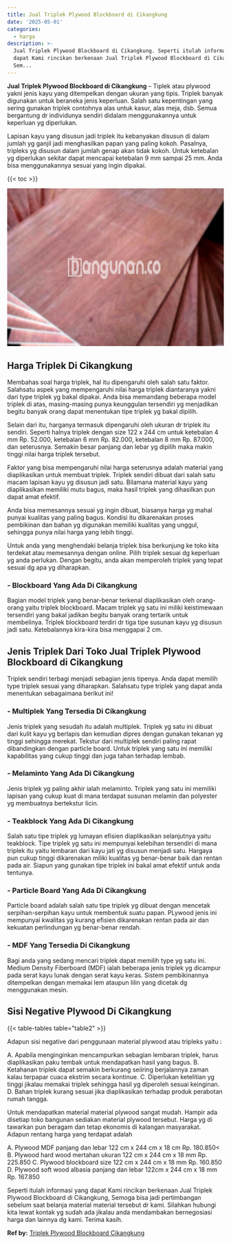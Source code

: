 ```yaml
---
title: Jual Triplek Plywood Blockboard di Cikangkung
date: '2025-05-01'
categories:
  - harga
description: >-
  Jual Triplek Plywood Blockboard di Cikangkung. Seperti itulah informasi yang
  dapat Kami rincikan berkenaan Jual Triplek Plywood Blockboard di Cikangkung,
  Sem...
---
```


**Jual Triplek Plywood Blockboard di Cikangkung** – Tiplek atau plywood yakni jenis kayu yang ditempelkan dengan ukuran yang tipis. Triplek banyak digunakan untuk beraneka jenis keperluan. Salah satu kepentingan yang sering gunakan triplek contohnya alas untuk kasur, alas meja, dsb. Semua bergantung dr individunya sendiri didalam menggunakannya untuk keperluan yg diperlukan.

Lapisan kayu yang disusun jadi triplek itu kebanyakan disusun di dalam jumlah yg ganjil jadi menghasilkan papan yang paling kokoh. Pasalnya, tripleks yg disusun dalam jumlah genap akan tidak kokoh. Untuk ketebalan yg diperlukan sekitar dapat mencapai ketebalan 9 mm sampai 25 mm. Anda bisa menggunakannya sesuai yang ingin dipakai.

{{< toc >}}

![Jual Triplek Plywood Blockboard di Cikangkung](/images/jual-triplek-murah-05.png)

## Harga Triplek Di Cikangkung

Membahas soal harga triplek, hal itu dipengaruhi oleh salah satu faktor. Salahsatu aspek yang mempengaruhi nilai harga triplek diantaranya yakni dari type triplek yg bakal dipakai. Anda bisa memandang beberapa model triplek di atas, masing-masing punya keunggulan tersendiri yg menjadikan begitu banyak orang dapat menentukan tipe triplek yg bakal dipilih.

Selain dari itu, harganya termasuk dipengaruhi oleh ukuran dr triplek itu sendiri. Seperti halnya triplek dengan size 122 x 244 cm untuk ketebalan 4 mm Rp. 52.000, ketebalan 6 mm Rp. 82.000, ketebalan 8 mm Rp. 87.000, dan seterusnya. Semakin besar panjang dan lebar yg dipilih maka makin tinggi nilai harga triplek tersebut.

Faktor yang bisa mempengaruhi nilai harga seterusnya adalah material yang diaplikasikan untuk membuat triplek. Triplek sendiri dibuat dari salah satu macam lapisan kayu yg disusun jadi satu. Bilamana material kayu yang diaplikasikan memiliki mutu bagus, maka hasil triplek yang dihasilkan pun dapat amat efektif.

Anda bisa memesannya sesuai yg ingin dibuat, biasanya harga yg mahal punyai kualitas yang paling bagus. Kondisi itu dikarenakan proses pembikinan dan bahan yg digunakan memiliki kualitas yang unggul, sehingga punya nilai harga yang lebih tinggi.

Untuk anda yang menghendaki belanja triplek bisa berkunjung ke toko kita terdekat atau memesannya dengan online. Pilih triplek sesuai dg keperluan yg anda perlukan. Dengan begitu, anda akan memperoleh triplek yang tepat sesuai dg apa yg diharapkan.

### \- Blockboard Yang Ada Di Cikangkung

Bagian model triplek yang benar-benar terkenal diaplikasikan oleh orang-orang yaitu triplek blockboard. Macam triplek yg satu ini miliki keistimewaan tersendiri yang bakal jadikan begitu banyak orang tertarik untuk membelinya. Triplek blockboard terdiri dr tiga tipe susunan kayu yg disusun jadi satu. Ketebalannya kira-kira bisa menggapai 2 cm.

## Jenis Triplek Dari Toko Jual Triplek Plywood Blockboard di Cikangkung

Triplek sendiri terbagi menjadi sebagian jenis tipenya. Anda dapat memilih type triplek sesuai yang diharapkan. Salahsatu type triplek yang dapat anda menentukan sebagaimana berikut ini!

### \- Multiplek Yang Tersedia Di Cikangkung

Jenis triplek yang sesudah itu adalah multiplek. Triplek yg satu ini dibuat dari kulit kayu yg berlapis dan kemudian dipres dengan gunakan tekanan yg tinggi sehingga merekat. Tekstur dari multiplek sendiri paling rapat dibandingkan dengan particle board. Untuk triplek yang satu ini memiliki kapabilitas yang cukup tinggi dan juga tahan terhadap lembab.

### \- Melaminto Yang Ada Di Cikangkung

Jenis triplek yg paling akhir ialah melaminto. Triplek yang satu ini memiliki lapisan yang cukup kuat di mana terdapat susunan melamin dan polyester yg membuatnya bertekstur licin.

### \- Teakblock Yang Ada Di Cikangkung

Salah satu tipe triplek yg lumayan efisien diaplikasikan selanjutnya yaitu teakblock. Tipe triplek yg satu ini mempunyai kelebihan tersendiri di mana triplek itu yaitu lembaran dari kayu jati yg disusun menjadi satu. Hargaya pun cukup tinggi dikarenakan miliki kualitas yg benar-benar baik dan rentan pada air. Siapun yang gunakan tipe triplek ini bakal amat efektif untuk anda tentunya.

### \- Particle Board Yang Ada Di Cikangkung

Particle board adalah salah satu tipe triplek yg dibuat dengan mencetak serpihan-serpihan kayu untuk membentuk suatu papan. PLywood jenis ini mempunyai kwalitas yg kurang efisien dikarenakan rentan pada air dan kekuatan perlindungan yg benar-benar rendah.

### \- MDF Yang Tersedia Di Cikangkung

Bagi anda yang sedang mencari triplek dapat memilih type yg satu ini. Medium Density Fiberboard (MDF) ialah beberapa jenis triplek yg dicampur pada serat kayu lunak dengan serat kayu keras. Sistem pembikinannya ditempelkan dengan memakai lem ataupun lilin yang dicetak dg menggunakan mesin.

## Sisi Negative Plywood Di Cikangkung

{{< table-tables table="table2" >}}

Adapun sisi negative dari penggunaan material plywood atau tripleks yaitu :

A. Apabila menginginkan mencampurkan sebagian lembaran triplek, harus diaplikasikan paku tembak untuk mendapatkan hasil yang bagus. B. Ketahanan triplek dapat semakin berkurang seiiring berjalannya zaman kalau terpapar cuaca ekstrim secara kontinue. C. Diperlukan ketelitian yg tinggi jikalau memakai triplek sehingga hasil yg diperoleh sesuai keinginan. D. Bahan triplek kurang sesuai jika diaplikasikan terhadap produk perabotan rumah tangga.

Untuk mendapatkan material material plywood sangat mudah. Hampir ada disetiap toko bangunan sediakan material plywood tersebut. Harga yg di tawarkan pun beragam dan tetap ekonomis di kalangan masyarakat. Adapun rentang harga yang terdapat adalah

A. Plywood MDF panjang dan lebar 122 cm x 244 cm x 18 cm Rp. 180.850< B. Plywood hard wood mertahan ukuran 122 cm x 244 cm x 18 mm Rp. 225.850 C. Plywood blockboard size 122 cm x 244 cm x 18 mm Rp. 160.850 D. Plywood soft wood albasia panjang dan lebar 122cm x 244 cm x 18 mm Rp. 167.850

Seperti itulah informasi yang dapat Kami rincikan berkenaan Jual Triplek Plywood Blockboard di Cikangkung, Semoga bisa jadi pertimbangan sebelum saat belanja material material tersebut dr kami. Silahkan hubungi kita lewat kontak yg sudah ada jikalau anda mendambakan bernegosiasi harga dan lainnya dg kami. Terima kasih.

**Ref by:** [Triplek Plywood Blockboard Cikangkung](https://id.wikipedia.org/wiki/Triplek)
